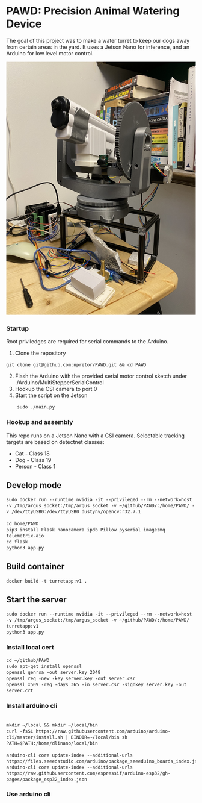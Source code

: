 # PAWD: Precision Animal Watering Device

The goal of this project was to make a water turret to keep our dogs away from certain areas in the yard. It uses a Jetson Nano for inference, and an Arduino for low level motor control. 

![PAWD and son of PAWD](./docs/images/IMG_3231.jpeg) 

### Startup 
Root priviledges are required for serial commands to the Arduino. 
1. Clone the repository
```
git clone git@github.com:npretor/PAWD.git && cd PAWD
```
2. Flash the Arduino with the provided serial motor control sketch under ./Arduino/MultiStepperSerialControl
3. Hookup the CSI camera to port 0
4. Start the script on the Jetson
```   
    sudo ./main.py 
```

### Hookup and assembly 
This repo runs on a Jetson Nano with a CSI camera. Selectable tracking targets are based on detectnet classes: 
* Cat - Class 18 
* Dog - Class 19 
* Person - Class 1

## Develop mode 
```
sudo docker run --runtime nvidia -it --privileged --rm --network=host -v /tmp/argus_socket:/tmp/argus_socket -v ~/github/PAWD/:/home/PAWD/ -v /dev/ttyUSB0:/dev/ttyUSB0 dustynv/opencv:r32.7.1

cd home/PAWD 
pip3 install Flask nanocamera ipdb Pillow pyserial imagezmq telemetrix-aio
cd flask 
python3 app.py 
```

## Build container 
```
docker build -t turretapp:v1 .
```

## Start the server 
```
sudo docker run --runtime nvidia -it --privileged --rm --network=host -v /tmp/argus_socket:/tmp/argus_socket -v ~/github/PAWD/:/home/PAWD/ turretapp:v1 
python3 app.py
```


### Install local cert 
```
cd ~/github/PAWD
sudo apt-get install openssl
openssl genrsa -out server.key 2048
openssl req -new -key server.key -out server.csr
openssl x509 -req -days 365 -in server.csr -signkey server.key -out server.crt
```


### Install arduino cli 
```

mkdir ~/local && mkdir ~/local/bin
curl -fsSL https://raw.githubusercontent.com/arduino/arduino-cli/master/install.sh | BINDIR=~/local/bin sh
PATH=$PATH:/home/dlinano/local/bin

arduino-cli core update-index --additional-urls https://files.seeedstudio.com/arduino/package_seeeduino_boards_index.json
arduino-cli core update-index --additional-urls https://raw.githubusercontent.com/espressif/arduino-esp32/gh-pages/package_esp32_index.json
```

### Use arduino cli 